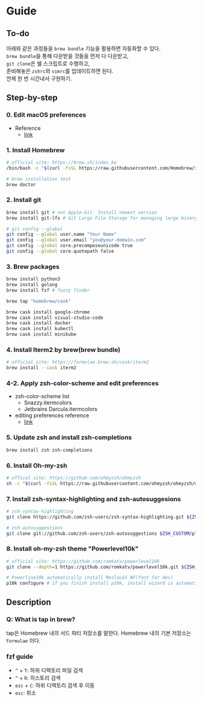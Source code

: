 # Guide

## To-do

아래와 같은 과정들을 `brew bundle` 기능을 활용하면 자동화할 수 있다.  
`brew bundle`을 통해 다운받을 것들을 먼저 다 다운받고,  
`git clone`은 쉘 스크립트로 수행하고,  
준비해놓은 `zshrc`와 `vimrc`를 업데이트하면 된다.  
언제 한 번 시간내서 구현하기. <!-- https://velog.io/@iamchanii/Brewfile%EC%9D%84-%EC%9D%B4%EC%9A%A9%ED%95%B4%EC%84%9C-%ED%8C%80-%EA%B0%9C%EB%B0%9C-%ED%99%98%EA%B2%BD-%EB%A7%8C%EB%93%A4%EA%B8%B0 -->

## Step-by-step

### 0. Edit macOS preferences

- Reference
  - [link](https://subicura.com/2017/11/22/mac-os-development-environment-setup.html)

### 1. Install Homebrew

```zsh
# official site: https://brew.sh/index_ko
/bin/bash -c "$(curl -fsSL https://raw.githubusercontent.com/Homebrew/install/HEAD/install.sh)"

# brew installation test
brew doctor
```

### 2. Install git

```zsh
brew install git # not Apple-Git. Install newest version
brew install git-lfs # Git Large File Storage for managing large binary

# git config --global
git config --global user.name "Your Name"
git config --global user.email "you@your-domain.com"
git config --global core.precomposeunicode true
git config --global core.quotepath false
```

### 3. Brew packages

```zsh
brew install python3
brew install golang
brew install fzf # fuzzy finder

brew tap "homebrew/cask"

brew cask install google-chrome
brew cask install visual-studio-code
brew cask install docker
brew cask install kubectl
brew cask install minikube
```

### 4. Install Iterm2 by brew(brew bundle)

```zsh
# official site: https://formulae.brew.sh/cask/iterm2
brew install --cask iterm2
```

### 4-2. Apply zsh-color-scheme and edit preferences

- zsh-color-scheme list
  - Snazzy.itermcolors
  - Jetbrains Darcula.itermcolors
- editing preferences reference
  - [link](https://subicura.com/2017/11/22/mac-os-development-environment-setup.html)


### 5. Update zsh and install zsh-completions

```zsh
brew install zsh zsh-completions
```

### 6. Install Oh-my-zsh

```zsh 
# offical site: https://github.com/ohmyzsh/ohmyzsh
sh -c "$(curl -fsSL https://raw.githubusercontent.com/ohmyzsh/ohmyzsh/master/tools/install.sh)"
```

### 7. Install zsh-syntax-highlighting and zsh-autosuggesions

```zsh
# zsh-syntax-highlighting
git clone https://github.com/zsh-users/zsh-syntax-highlighting.git ${ZSH_CUSTOM:-~/.oh-my-zsh/custom}/plugins/zsh-syntax-highlighting

# zsh-autosuggestions
git clone git://github.com/zsh-users/zsh-autosuggestions $ZSH_CUSTOM/plugins/zsh-autosuggestions
```

### 8. Install oh-my-zsh theme "Powerlevel10k"

```zsh
# official site: https://github.com/romkatv/powerlevel10k
git clone --depth=1 https://github.com/romkatv/powerlevel10k.git ${ZSH_CUSTOM:-$HOME/.oh-my-zsh/custom}/themes/powerlevel10k

# Powerline10k automatically install MesloLGS NF(font for dev)
p10k configure # if you finish install p10k, install wizard is automatically started
```


## Description

### Q: What is tap in brew?

tap은 Homebrew 내의 서드 파티 저장소를 말한다.
Homebrew 내의 기본 저장소는 `Formulae` 이다.

### fzf guide

- `^` + `T`: 하위 디렉토리 파일 검색
- `^` + `R`: 히스토리 검색
- `esc` + `C`: 하위 디렉토리 검색 후 이동
- `esc`: 취소